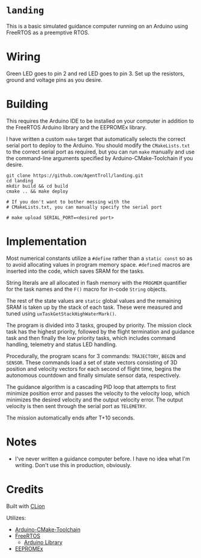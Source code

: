 # `landing`

This is a basic simulated guidance computer running on an
Arduino using FreeRTOS as a preemptive RTOS.

# Wiring

Green LED goes to pin 2 and red LED goes to pin 3. Set up
the resistors, ground and voltage pins as you desire.

# Building

This requires the Arduino IDE to be installed on your
computer in addition to the FreeRTOS Arduino library and
the EEPROMEx library.

I have written a custom `make` target that automatically
selects the correct serial port to deploy to the Arduino.
You should modify the `CMakeLists.txt` to the correct
serial port as required, but you can run `make` manually
and use the command-line arguments specified by
Arduino-CMake-Toolchain if you desire.

``` shell
git clone https://github.com/AgentTroll/landing.git
cd landing
mkdir build && cd build
cmake .. && make deploy

# If you don't want to bother messing with the 
# CMakeLists.txt, you can manually specify the serial port

# make upload SERIAL_PORT=<desired port>
```

# Implementation

Most numerical constants utilize a `#define` rather than a
`static const` so as to avoid allocating values in program
memory space. `#define`d macros are inserted into the code,
which saves SRAM for the tasks.

String literals are all allocated in flash memory with the
`PROGMEM` quantifier for the task names and the `F()`
macro for in-code `String` objects.

The rest of the state values are `static` global values and
the remaining SRAM is taken up by the stack of each task.
These were measured and tuned using 
`uxTaskGetStackHighWaterMark()`.

The program is divided into 3 tasks, grouped by priority.
The mission clock task has the highest priority, followed
by the flight termination and guidance task and then
finally the low priority tasks, which includes command
handling, telemetry and status LED handling.

Procedurally, the program scans for 3 commands: 
`TRAJECTORY`, `BEGIN` and `SENSOR`. These commands load a
set of state vectors consisting of 3D position and velocity
vectors for each second of flight time, begins the
autonomous countdown and finally simulate sensor data,
respectively.

The guidance algorithm is a cascading PID loop that
attempts to first minimize position error and passes the
velocity to the velocity loop, which minimizes the
desired velocity and the output velocity error. The output
velocity is then sent through the serial port as
`TELEMETRY`.

The mission automatically ends after T+10 seconds.

# Notes

  * I've never written a guidance computer before. I have
  no idea what I'm writing. Don't use this in production,
  obviously.

# Credits

Built with [CLion](https://www.jetbrains.com/clion/)

Utilizes:
  * [Arduino-CMake-Toolchain](https://github.com/a9183756-gh/Arduino-CMake-Toolchain)
  * [FreeRTOS](https://www.freertos.org/)
    * [Arduino Library](https://www.arduino.cc/reference/en/libraries/freertos/)
  * [EEPROMEx](https://playground.arduino.cc/Code/EEPROMex/)
